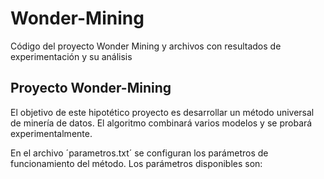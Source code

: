 # Wonder-Mining
Código del proyecto Wonder Mining y archivos con resultados de experimentación y su análisis

## Proyecto Wonder-Mining
El objetivo de este hipotético proyecto es desarrollar un método universal de minería de datos. El algoritmo combinará varios modelos y se probará experimentalmente.

En el archivo ´parametros.txt´ se configuran los parámetros de funcionamiento del método. Los parámetros disponibles son:

